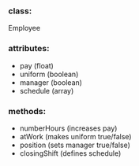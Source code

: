 ### class:
Employee

### attributes:
- pay (float)
- uniform (boolean)
- manager (boolean)
- schedule (array)

### methods:
- numberHours (increases pay)
- atWork (makes uniform true/false)
- position (sets manager true/false)
- closingShift (defines schedule)
